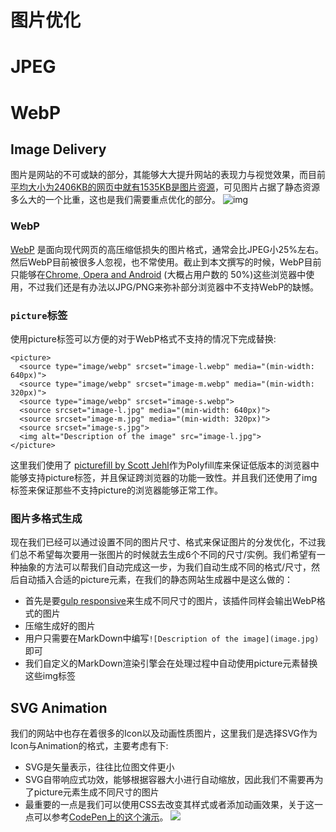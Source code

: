 
# 图片优化


# JPEG


# WebP


## Image Delivery
图片是网站的不可或缺的部分，其能够大大提升网站的表现力与视觉效果，而目前[平均大小为2406KB的网页中就有1535KB是图片资源](http://httparchive.org/interesting.php?a=All&l=Jul%2015%202016)，可见图片占据了静态资源多么大的一个比重，这也是我们需要重点优化的部分。
![img](https://cdn.css-tricks.com/wp-content/uploads/2016/08/average-bytes-per-page-chart.jpg)

### WebP
[WebP](https://developers.google.com/speed/webp/) 是面向现代网页的高压缩低损失的图片格式，通常会比JPEG小25%左右。然后WebP目前被很多人忽视，也不常使用。截止到本文撰写的时候，WebP目前只能够在[Chrome, Opera and Android](http://caniuse.com/#feat=webp) (大概占用户数的 50%)这些浏览器中使用，不过我们还是有办法以JPG/PNG来弥补部分浏览器中不支持WebP的缺憾。

### `picture`标签
使用picture标签可以方便的对于WebP格式不支持的情况下完成替换:
```
<picture>
  <source type="image/webp" srcset="image-l.webp" media="(min-width: 640px)">
  <source type="image/webp" srcset="image-m.webp" media="(min-width: 320px)">
  <source type="image/webp" srcset="image-s.webp">
  <source srcset="image-l.jpg" media="(min-width: 640px)">
  <source srcset="image-m.jpg" media="(min-width: 320px)">
  <source srcset="image-s.jpg">
  <img alt="Description of the image" src="image-l.jpg">
</picture>
```
这里我们使用了 [picturefill by Scott Jehl](https://github.com/scottjehl/picturefill)作为Polyfill库来保证低版本的浏览器中能够支持picture标签，并且保证跨浏览器的功能一致性。并且我们还使用了img标签来保证那些不支持picture的浏览器能够正常工作。

### 图片多格式生成
现在我们已经可以通过设置不同的图片尺寸、格式来保证图片的分发优化，不过我们总不希望每次要用一张图片的时候就去生成6个不同的尺寸/实例。我们希望有一种抽象的方法可以帮我们自动完成这一步，为我们自动生成不同的格式/尺寸，然后自动插入合适的picture元素，在我们的静态网站生成器中是这么做的：
- 首先是要[gulp responsive](https://github.com/mahnunchik/gulp-responsive)来生成不同尺寸的图片，该插件同样会输出WebP格式的图片
- 压缩生成好的图片
- 用户只需要在MarkDown中编写`![Description of the image](image.jpg)`即可
- 我们自定义的MarkDown渲染引擎会在处理过程中自动使用picture元素替换这些img标签

## SVG Animation
我们的网站中也存在着很多的Icon以及动画性质图片，这里我们是选择SVG作为Icon与Animation的格式，主要考虑有下:
- SVG是矢量表示，往往比位图文件更小
- SVG自带响应式功效，能够根据容器大小进行自动缩放，因此我们不需要再为了picture元素生成不同尺寸的图片
- 最重要的一点是我们可以使用CSS去改变其样式或者添加动画效果，关于这一点可以参考[CodePen上的这个演示](https://codepen.io/voorhoede/pen/qNgWod/)。
![](https://coding.net/u/hoteam/p/Cache/git/raw/master/2016/8/2/autolayout.gif)



